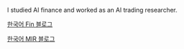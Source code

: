 I studied AI finance and worked as an AI trading researcher.

[한국어 Fin 블로그](https://jo-cho.github.io/FinBlog/)

[한국어 MIR 블로그](https://jo-cho.github.io/MIRBlog/)
